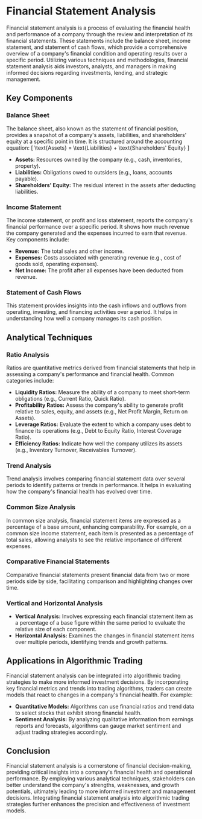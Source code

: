 # Financial Statement Analysis

Financial statement analysis is a process of evaluating the financial health and performance of a company through the review and interpretation of its financial statements. These statements include the balance sheet, income statement, and statement of cash flows, which provide a comprehensive overview of a company's financial condition and operating results over a specific period. Utilizing various techniques and methodologies, financial statement analysis aids investors, analysts, and managers in making informed decisions regarding investments, lending, and strategic management.

## Key Components

### Balance Sheet
The balance sheet, also known as the statement of financial position, provides a snapshot of a company's assets, liabilities, and shareholders' equity at a specific point in time. It is structured around the accounting equation: 
\[ \text{Assets} = \text{Liabilities} + \text{Shareholders' Equity} \]
- **Assets:** Resources owned by the company (e.g., cash, inventories, property).
- **Liabilities:** Obligations owed to outsiders (e.g., loans, accounts payable).
- **Shareholders' Equity:** The residual interest in the assets after deducting liabilities.

### Income Statement
The income statement, or profit and loss statement, reports the company's financial performance over a specific period. It shows how much revenue the company generated and the expenses incurred to earn that revenue. Key components include:
- **Revenue:** The total sales and other income.
- **Expenses:** Costs associated with generating revenue (e.g., cost of goods sold, operating expenses).
- **Net Income:** The profit after all expenses have been deducted from revenue.

### Statement of Cash Flows
This statement provides insights into the cash inflows and outflows from operating, investing, and financing activities over a period. It helps in understanding how well a company manages its cash position.

## Analytical Techniques

### Ratio Analysis
Ratios are quantitative metrics derived from financial statements that help in assessing a company's performance and financial health. Common categories include:
- **Liquidity Ratios:** Measure the ability of a company to meet short-term obligations (e.g., Current Ratio, Quick Ratio).
- **Profitability Ratios:** Assess the company's ability to generate profit relative to sales, equity, and assets (e.g., Net Profit Margin, Return on Assets).
- **Leverage Ratios:** Evaluate the extent to which a company uses debt to finance its operations (e.g., Debt to Equity Ratio, Interest Coverage Ratio).
- **Efficiency Ratios:** Indicate how well the company utilizes its assets (e.g., Inventory Turnover, Receivables Turnover).

### Trend Analysis
Trend analysis involves comparing financial statement data over several periods to identify patterns or trends in performance. It helps in evaluating how the company's financial health has evolved over time.

### Common Size Analysis
In common size analysis, financial statement items are expressed as a percentage of a base amount, enhancing comparability. For example, on a common size income statement, each item is presented as a percentage of total sales, allowing analysts to see the relative importance of different expenses.

### Comparative Financial Statements
Comparative financial statements present financial data from two or more periods side by side, facilitating comparison and highlighting changes over time.

### Vertical and Horizontal Analysis
- **Vertical Analysis:** Involves expressing each financial statement item as a percentage of a base figure within the same period to evaluate the relative size of each component.
- **Horizontal Analysis:** Examines the changes in financial statement items over multiple periods, identifying trends and growth patterns.

## Applications in Algorithmic Trading

Financial statement analysis can be integrated into algorithmic trading strategies to make more informed investment decisions. By incorporating key financial metrics and trends into trading algorithms, traders can create models that react to changes in a company's financial health. For example:
- **Quantitative Models:** Algorithms can use financial ratios and trend data to select stocks that exhibit strong financial health.
- **Sentiment Analysis:** By analyzing qualitative information from earnings reports and forecasts, algorithms can gauge market sentiment and adjust trading strategies accordingly.

## Conclusion

Financial statement analysis is a cornerstone of financial decision-making, providing critical insights into a company's financial health and operational performance. By employing various analytical techniques, stakeholders can better understand the company's strengths, weaknesses, and growth potentials, ultimately leading to more informed investment and management decisions. Integrating financial statement analysis into algorithmic trading strategies further enhances the precision and effectiveness of investment models.
